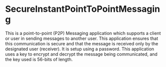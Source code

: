 # SecureInstantPointToPointMessaging
This is a point-to-point (P2P) Messaging application which supports a client or user in sending messages to another user. This application ensures that this communication is secure and that the message is received only by the designated user (receiver). It is setup using a password. This application uses a key to encrypt and decrypt the message being communicated, and the key used is 56-bits of length. 
